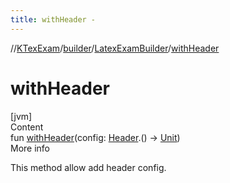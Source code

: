 ```yaml
---
title: withHeader -
---
```

//[KTexExam](../../index.md)/[builder](../index.md)/[LatexExamBuilder](index.md)/[withHeader](with-header.md)



# withHeader  
[jvm]  
Content  
fun [withHeader](with-header.md)(config: [Header](../-header/index.md).() -> [Unit](https://kotlinlang.org/api/latest/jvm/stdlib/kotlin/-unit/index.html))  
More info  


This method allow add header config.

  



